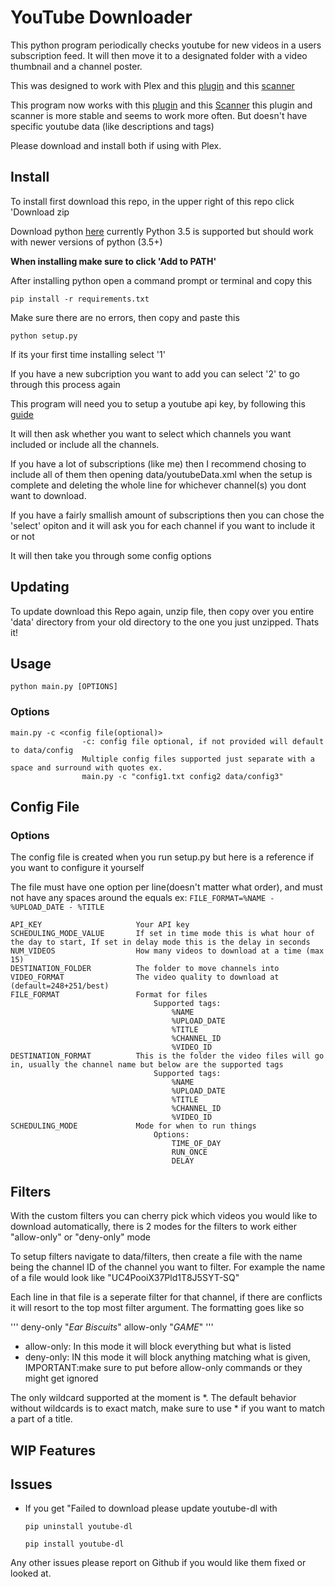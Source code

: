 # YouTube Downloader

This python program periodically checks youtube for new videos in a users subscription feed. It will then move it to a designated folder with a video thumbnail and a channel poster. 

This was designed to work with Plex and this [plugin](https://github.com/ZeroQI/YouTube-Agent.bundle) and this [scanner](https://github.com/ZeroQI/Absolute-Series-Scanner)

This program now works with this [plugin](https://bitbucket.org/mjarends/extendedpersonalmedia-agent.bundle/overview) and this [Scanner](https://bitbucket.org/mjarends/plex-scanners/overview) this plugin and scanner is more stable and seems to work more often. But doesn't have specific youtube data (like descriptions and tags)

Please download and install both if using with Plex.

## Install

To install first download this repo, in the upper right of this repo click 'Download zip

Download python [here](https://www.python.org/ftp/python/3.5.4/python-3.5.4.exe) currently Python 3.5 is supported but should work with newer versions of python (3.5+)

**When installing make sure to click 'Add to PATH'**

After installing python open a command prompt or terminal and copy this

```
pip install -r requirements.txt
```

Make sure there are no errors, then copy and paste this

```
python setup.py
```

If its your first time installing select '1'

If you have a new subcription you want to add you can select '2' to go through this process again


This program will need you to setup a youtube api key, by following this [guide](https://www.slickremix.com/docs/get-api-key-for-youtube/)

It will then ask whether you want to select which channels you want included or include all the channels. 

If you have a lot of subscriptions (like me) then I recommend chosing to include all of them then opening data/youtubeData.xml when the setup is complete and deleting the whole line for whichever channel(s) you dont want to download.

If you have a fairly smallish amount of subscriptions then you can chose the 'select' opiton and it will ask you for each channel if you want to include it or not

It will then take you through some config options

## Updating

To update download this Repo again, unzip file, then copy over you entire 'data' directory from your old directory to the one you just unzipped. Thats it!

## Usage

```
python main.py [OPTIONS]
```

### Options
    main.py -c <config file(optional)>
                    -c: config file optional, if not provided will default to data/config
                    Multiple config files supported just separate with a space and surround with quotes ex.
                    main.py -c "config1.txt config2 data/config3"

## Config File

### Options

The config file is created when you run setup.py but here is a reference if you want to configure it yourself

The file must have one option per line(doesn't matter what order), and must not have any spaces around the equals ex: ```FILE_FORMAT=%NAME - %UPLOAD_DATE - %TITLE```

    API_KEY                     Your API key
    SCHEDULING_MODE_VALUE       If set in time mode this is what hour of the day to start, If set in delay mode this is the delay in seconds
    NUM_VIDEOS                  How many videos to download at a time (max 15)
    DESTINATION_FOLDER          The folder to move channels into
    VIDEO_FORMAT                The video quality to download at (default=248+251/best)
    FILE_FORMAT                 Format for files
                                    Supported tags:
                                        %NAME
                                        %UPLOAD_DATE
                                        %TITLE
                                        %CHANNEL_ID
                                        %VIDEO_ID
    DESTINATION_FORMAT          This is the folder the video files will go in, usually the channel name but below are the supported tags
                                    Supported tags:
                                        %NAME
                                        %UPLOAD_DATE
                                        %TITLE
                                        %CHANNEL_ID
                                        %VIDEO_ID
    SCHEDULING_MODE             Mode for when to run things
                                    Options:
                                        TIME_OF_DAY
                                        RUN_ONCE
                                        DELAY

## Filters

With the custom filters you can cherry pick which videos you would like to download automatically, there is 2 modes for the filters to work either "allow-only" or "deny-only" mode

To setup filters navigate to data/filters, then create a file with the name being the channel ID of the channel you want to filter. For example the name of a file would look like "UC4PooiX37Pld1T8J5SYT-SQ"

Each line in that file is a seperate filter for that channel, if there are conflicts it will resort to the top most filter argument. The formatting goes like so
    
'''
    deny-only "*Ear Biscuits*"
    allow-only "*GAME*"
'''

- allow-only: In this mode it will block everything but what is listed
- deny-only: IN this mode it will block anything matching what is given, IMPORTANT:make sure to put before allow-only commands or they might get ignored

The only wildcard supported at the moment is *. The default behavior without wildcards is to exact match, make sure to use * if you want to match a part of a title.


## WIP Features



## Issues

- If you get "Failed to download please update youtube-dl with 

    `pip uninstall youtube-dl` 

    `pip install youtube-dl`

Any other issues please report on Github if you would like them fixed or looked at.

